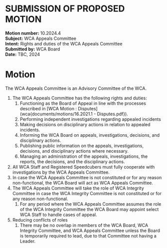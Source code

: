 # SUBMISSION OF PROPOSED MOTION

**Motion number:** 10.2024.4  
**Subject:** WCA Appeals Committee  
**Intent:** Rights and duties of the WCA Appeals Committee  
**Submitted by:** WCA Board  
**Date:** TBC, 2024  

# Motion

The WCA Appeals Committee is an Advisory Committee of the WCA.

1. The WCA Appeals Committee has the following rights and duties:
   1. Functioning as the Board of Appeal in line with the processes described in [WCA Motion : Disputes](wca{documents/motions/16.2021.1 - Disputes.pdf}).
   2. Performing independent investigations regarding appealed incidents
   3. Making decisions on disciplinary actions in relation to appealed incidents.
   4. Informing the WCA Board on appeals, investigations, decisions, and disciplinary actions.
   5. Publishing public information on the appeals, investigations, decisions, and disciplinary actions where necessary.
   6. Managing an administration of the appeals, investigations, the reports, the decisions, and the disciplinary actions.
2. All WCA Staff and Registered Speedcubers must fully cooperate with investigations by the WCA Appeals Committee.
3. In case the WCA Appeals Committee is not constituted or for any reason non-functional, the WCA Board will act as WCA Appeals Committee.
4. The WCA Appeals Committee will take the role of WCA Integrity Committee in case the WCA Integrity Committee is not constituted or for any reason non-functional.
      1. For any period where the WCA Appeals Committee assumes the role of the WCA Integrity Committee the WCA Board may appoint select WCA Staff to handle cases of appeal.
5. Reducing conflicts of roles
   1. There may be no overlap in members of the WCA Board, WCA Integrity Committee, and WCA Appeals Committee unless the Board is temporarily required to lead, due to that Committee not having a Leader.
